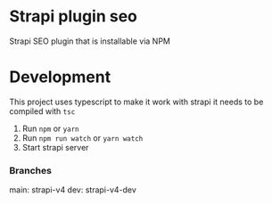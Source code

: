 # Strapi plugin seo

Strapi SEO plugin that is installable via NPM

# Development

This project uses typescript to make it work with strapi it needs to be compiled with `tsc`

1. Run `npm` or `yarn`
2. Run `npm run watch` or `yarn watch`
3. Start strapi server

### Branches

main: strapi-v4
dev: strapi-v4-dev
